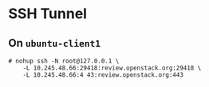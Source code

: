 # SSH Tunnel


## On `ubuntu-client1`

```console
# nohup ssh -N root@127.0.0.1 \
    -L 10.245.48.66:29418:review.openstack.org:29418 \
    -L 10.245.48.66:4 43:review.openstack.org:443
```

